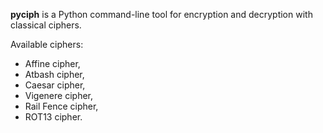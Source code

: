 **pyciph** is a Python command-line tool for encryption and decryption with classical ciphers.

Available ciphers:

- Affine cipher,
- Atbash cipher,
- Caesar cipher,
- Vigenere cipher,
- Rail Fence cipher,
- ROT13 cipher.

